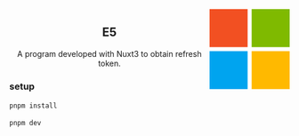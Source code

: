 <img src="./public/favicon.svg" align="right" width="144" height="144"/>

<div align="center">
    <h2>E5</h2>
    <div>A program developed with Nuxt3 to obtain refresh token.</div>
</div>

### setup

```sh
pnpm install
```

```sh
pnpm dev
```
